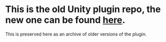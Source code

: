 # This is the old Unity plugin repo, the new one can be found [here](https://github.com/CrucibleNetworksLtd/emergence-plugin-unity).
This is preserved here as an archive of older versions of the plugin.
